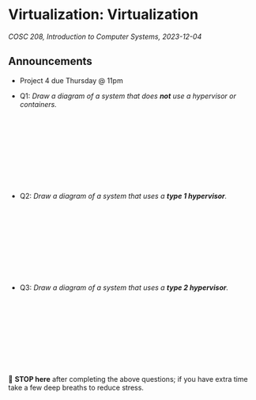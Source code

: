 # Virtualization: Virtualization
_COSC 208, Introduction to Computer Systems, 2023-12-04_

## Announcements
* Project 4 due Thursday @ 11pm

* Q1: _Draw a diagram of a system that does **not** use a hypervisor or containers._

<p style="height:10em;"></p>

* Q2: _Draw a diagram of a system that uses a **type 1 hypervisor**._

<p style="height:10em;"></p>

* Q3: _Draw a diagram of a system that uses a **type 2 hypervisor**._

<p style="height:10em;"></p>

🛑 **STOP here** after completing the above questions; if you have extra time take a few deep breaths to reduce stress.
